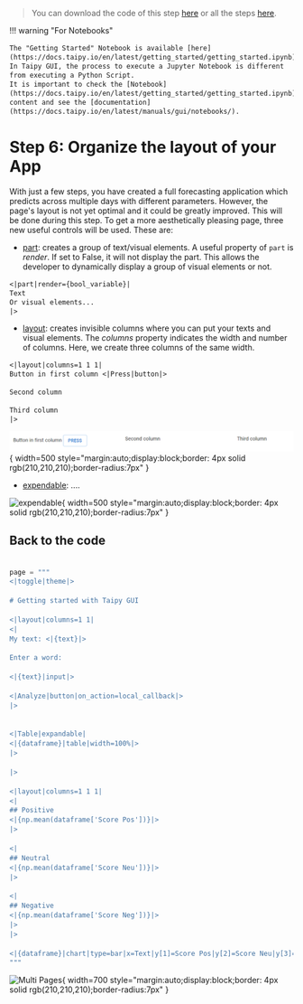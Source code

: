 > You can download the code of this step [here](../src/step_10.py) or all the steps [here](https://github.com/Avaiga/taipy-getting-started/tree/develop/src).

!!! warning "For Notebooks"

    The "Getting Started" Notebook is available [here](https://docs.taipy.io/en/latest/getting_started/getting_started.ipynb). In Taipy GUI, the process to execute a Jupyter Notebook is different from executing a Python Script.
    It is important to check the [Notebook](https://docs.taipy.io/en/latest/getting_started/getting_started.ipynb) content and see the [documentation](https://docs.taipy.io/en/latest/manuals/gui/notebooks/).

# Step 6: Organize the layout of your App

With just a few steps, you have created a full forecasting application which predicts across multiple days with different parameters. However, the page's layout is not yet optimal and it could be greatly improved. This will be done during this step. To get a more aesthetically pleasing page, three new useful controls will be used. These are:

- [part](https://docs.taipy.io/en/latest/manuals/gui/viselements/part/): creates a group of text/visual elements. A useful property of `part` is _render_. If set to False, it will not display the part. This allows the developer to dynamically display a group of visual elements or not.

```
<|part|render={bool_variable}|
Text
Or visual elements...
|>
```

- [layout](https://docs.taipy.io/en/latest/manuals/gui/viselements/layout/): creates invisible columns where you can put your texts and visual elements. The _columns_ property indicates the width and number of columns. Here, we create three columns of the same width.

```
<|layout|columns=1 1 1|
Button in first column <|Press|button|>

Second column

Third column
|>
```

![Layout](layout.png){ width=500 style="margin:auto;display:block;border: 4px solid rgb(210,210,210);border-radius:7px" }


- [expendable](https://docs.taipy.io/en/latest/manuals/gui/viselements/expendable/): ....

![expendable](expendable.png){ width=500 style="margin:auto;display:block;border: 4px solid rgb(210,210,210);border-radius:7px" }


## Back to the code

```python

page = """
<|toggle|theme|>

# Getting started with Taipy GUI

<|layout|columns=1 1|
<|
My text: <|{text}|>

Enter a word:

<|{text}|input|>

<|Analyze|button|on_action=local_callback|>
|>


<|Table|expandable|
<|{dataframe}|table|width=100%|>
|>

|>

<|layout|columns=1 1 1|
<|
## Positive
<|{np.mean(dataframe['Score Pos'])}|>
|>

<|
## Neutral
<|{np.mean(dataframe['Score Neu'])}|>
|>

<|
## Negative
<|{np.mean(dataframe['Score Neg'])}|>
|>
|>

<|{dataframe}|chart|type=bar|x=Text|y[1]=Score Pos|y[2]=Score Neu|y[3]=Score Neg|y[4]=Overall|color[1]=green|color[2]=grey|color[3]=red|type[4]=line|>
"""
```

![Multi Pages](multi_pages.png){ width=700 style="margin:auto;display:block;border: 4px solid rgb(210,210,210);border-radius:7px" }

